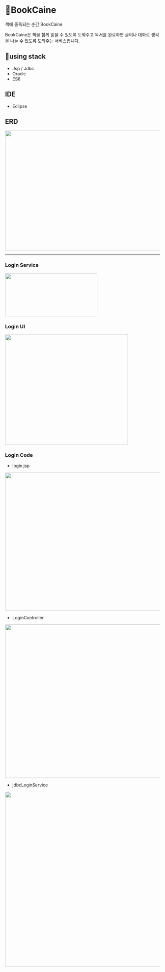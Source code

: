 # 👋BookCaine

책에 중독되는 순간 BookCaine

BookCaine은 책을 함께 읽을 수 있도록 도와주고 
독서를 완료하면 글이나 대화로 생각을 나눌 수 있도록 도와주는 서비스입니다.

## 🌟using stack
- Jsp / Jdbc
- Oracle
- ES6

## IDE
- Eclipse

## ERD

<img src="https://user-images.githubusercontent.com/76443750/128331298-ffa5df4b-9435-4fcd-901d-4b682b172028.png" width="650" height="390">

---
### Login Service

<img src="https://user-images.githubusercontent.com/76443750/128333147-5b330ad8-33fc-4cc5-af24-a5eb428e5ce2.png" width="300" height="140">

### Login UI

<img src="https://user-images.githubusercontent.com/76443750/128692555-fb7ab9a1-1f80-444e-9bed-f4891f238591.png" width="400" height="360">

### Login Code

- login.jsp
 
<img src="https://user-images.githubusercontent.com/76443750/129153554-d64e7558-ad5a-4db1-a659-b7bcd519a1f7.png" width="550" height="450">  

- LoginController

<img src="https://user-images.githubusercontent.com/76443750/129152908-7b1e4a08-a9ce-46c8-84da-0cd291aaf61f.png" width="550" height="500">  

- jdbcLoginService

<img src="https://user-images.githubusercontent.com/76443750/129154106-e354bb5c-e302-4895-bddd-3e7c7edd5308.png" width="600" height="570">  
